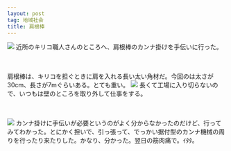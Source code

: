 ```yaml
---
layout: post
tag: 地域社会
title: 肩根棒
---
```


<a href="http://www.flickr.com/photos/29905208@N05/7173581004/in/photostream" target="_blank"><img src="https://kobapan.com/f/7173581004_2c17d013fe.jpg"></a>
近所のキリコ職人さんのところへ、肩根棒のカンナ掛けを手伝いに行った。

　

肩根棒は、キリコを担ぐときに肩を入れる長い太い角材だ。今回のは太さが30cm、長さが7mぐらいある。とても重い。
<a href="http://www.flickr.com/photos/29905208@N05/7173587834/in/photostream" target="_blank"><img src="https://kobapan.com/f/7173587834_62e1421357.jpg"></a>
長くて工場に入り切らないので、いつもは壁のところを取り外して仕事をする。

　

<a href="http://www.flickr.com/photos/29905208@N05/7173584740/in/photostream" target="_blank"><img src="https://kobapan.com/f/7173584740_19dbb96365.jpg"></a>
カンナ掛けに手伝いが必要というのがよく分からなかったのだけど、行ってみてわかった。とにかく担いで、引っ張って、でっかい据付型のカンナ機械の周りを行ったり来たりした。かなり、分かった。翌日の筋肉痛で。ｲﾀﾀ。



　